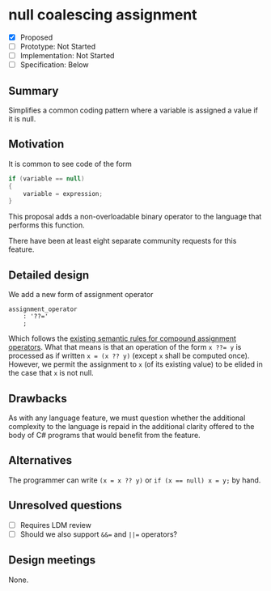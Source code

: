 # null coalescing assignment

* [x] Proposed
* [ ] Prototype: Not Started
* [ ] Implementation: Not Started
* [ ] Specification: Below

## Summary
[summary]: #summary

Simplifies a common coding pattern where a variable is assigned a value if it is null.

## Motivation
[motivation]: #motivation

It is common to see code of the form

``` c#
if (variable == null)
{
    variable = expression;
}
```

This proposal adds a non-overloadable binary operator to the language that performs this function.

There have been at least eight separate community requests for this feature.

## Detailed design
[design]: #detailed-design

We add a new form of assignment operator

``` antlr
assignment_operator
    : '??='
    ;
```

Which follows the [existing semantic rules for compound assignment operators](https://github.com/dotnet/csharplang/blob/master/spec/expressions.md#compound-assignment). What that means is that an operation of the form `x ??= y` is processed as if written `x = (x ?? y)` (except `x` shall be computed once). However, we permit the assignment to `x` (of its existing value) to be elided in the case that `x` is not null.

## Drawbacks
[drawbacks]: #drawbacks

As with any language feature, we must question whether the additional complexity to the language is repaid in the additional clarity offered to the body of C# programs that would benefit from the feature.

## Alternatives
[alternatives]: #alternatives

The programmer can write `(x = x ?? y)` or `if (x == null) x = y;` by hand.

## Unresolved questions
[unresolved]: #unresolved-questions

- [ ] Requires LDM review
- [ ] Should we also support `&&=` and `||=` operators?

## Design meetings

None.
